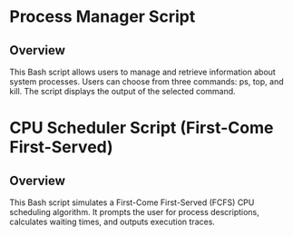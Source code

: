 # Process Manager Script
## Overview
This Bash script allows users to manage and retrieve information about system processes. Users can choose from three commands: ps, top, and kill. The script displays the output of the selected command.

# CPU Scheduler Script (First-Come First-Served)
## Overview
This Bash script simulates a First-Come First-Served (FCFS) CPU scheduling algorithm. It prompts the user for process descriptions, calculates waiting times, and outputs execution traces.


